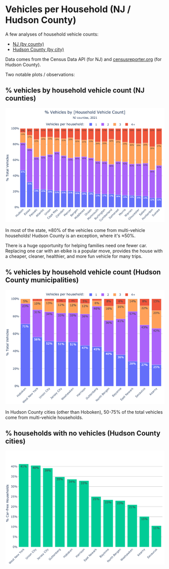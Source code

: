 # Vehicles per Household (NJ / Hudson County)
A few analyses of household vehicle counts:
- [NJ (by county)](nj)
- [Hudson County (by city)](hudson)

Data comes from the Census Data API (for NJ) and [censusreporter.org](https://censusreporter.org) (for Hudson County).

Two notable plots / observations:

## % vehicles by household vehicle count (NJ counties) <a id="vhcp"></a>
![](nj/vehicles_by_household_count_pcts_title.png)

In most of the state, ≈80% of the vehicles come from multi-vehicle households! Hudson County is an exception, where it's ≈50%.

There is a huge opportunity for helping families need one fewer car. Replacing one car with an ebike is a popular move, provides the house with a cheaper, cleaner, healthier, and more fun vehicle for many trips.

## % vehicles by household vehicle count (Hudson County municipalities) <a id="vhcp"></a>
![](hudson/vehicles_by_household_count_pcts.png)

In Hudson County cities (other than Hoboken), 50-75% of the total vehicles come from multi-vehicle households.

## % households with no vehicles (Hudson County cities)
![](hudson/car_free_households.png)
